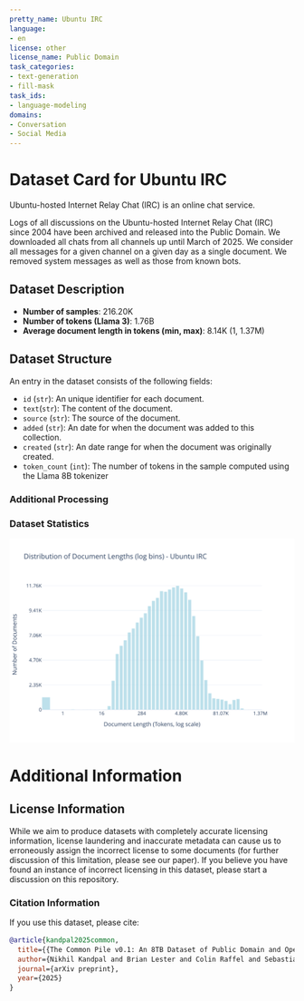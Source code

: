 ```yaml
---
pretty_name: Ubuntu IRC
language:
- en
license: other
license_name: Public Domain
task_categories:
- text-generation
- fill-mask
task_ids:
- language-modeling
domains:
- Conversation
- Social Media
---
```


# Dataset Card for Ubuntu IRC

<!-- START-SHORT DESCRIPTION -->
Ubuntu-hosted Internet Relay Chat (IRC) is an online chat service.
<!-- END-SHORT DESCRIPTION -->

Logs of all discussions on the Ubuntu-hosted Internet Relay Chat (IRC) since 2004 have been archived and released into the Public Domain. We downloaded all chats from all channels up until March of 2025. We consider all messages for a given channel on a given day as a single document. We removed system messages as well as those from known bots.




## Dataset Description

<!-- START-DESC-STATS -->
- **Number of samples**: 216.20K
- **Number of tokens (Llama 3)**: 1.76B
- **Average document length in tokens (min, max)**: 8.14K (1, 1.37M)
<!-- END-DESC-STATS -->


## Dataset Structure
An entry in the dataset consists of the following fields:

- `id` (`str`): An unique identifier for each document.
- `text`(`str`): The content of the document.
- `source` (`str`): The source of the document.
- `added` (`str`): An date for when the document was added to this collection.
- `created` (`str`): An date range for when the document was originally created.
- `token_count` (`int`): The number of tokens in the sample computed using the Llama 8B tokenizer


### Additional Processing


### Dataset Statistics

<!-- START-DATASET PLOTS -->
<p align="center">
<img src="./images/dist_document_length.svg" width="600" style="margin-right: 10px;" />
</p>
<!-- END-DATASET PLOTS -->


# Additional Information

## License Information
While we aim to produce datasets with completely accurate licensing information, license laundering and inaccurate metadata can cause us to erroneously assign the incorrect license to some documents (for further discussion of this limitation, please see our paper). If you believe you have found an instance of incorrect licensing in this dataset, please start a discussion on this repository.

### Citation Information

If you use this dataset, please cite:
```bibtex
@article{kandpal2025common,
  title={{The Common Pile v0.1: An 8TB Dataset of Public Domain and Openly Licensed Text}},
  author={Nikhil Kandpal and Brian Lester and Colin Raffel and Sebastian Majstorovic and Stella Biderman and Baber Abbasi and Luca Soldaini and Enrico Shippole and A. Feder Cooper and Aviya Skowron and Shayne Longpre and Lintang Sutawika and Alon Albalak and Zhenlin Xu and Guilherme Penedo and Loubna Ben  and Elie Bakouch and John David  and Honglu Fan and Dashiell Stander and Guangyu Song and Aaron Gokaslan and John Kirchenbauer and Tom Goldstein and Brian R and Bhavya Kailkhura and Tyler Murray},
  journal={arXiv preprint},
  year={2025}
}
```
